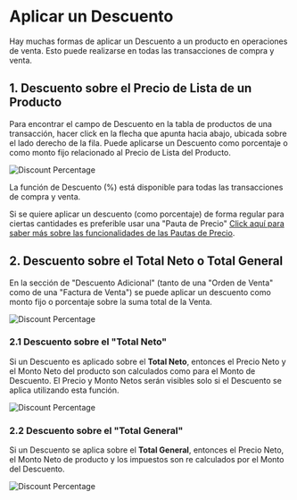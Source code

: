<!-- add-breadcrumbs -->
# Aplicar un Descuento

Hay muchas formas de aplicar un Descuento a un producto en operaciones de venta. Esto puede realizarse en todas las transacciones de compra y venta.

## 1. Descuento sobre el Precio de Lista de un Producto 

Para encontrar el campo de Descuento en la tabla de productos de una transacción, hacer click en la flecha que apunta hacia abajo, ubicada sobre el lado derecho de la fila. Puede aplicarse un Descuento como porcentaje o como monto fijo relacionado al Precio de Lista del Producto. 

<img alt="Discount Percentage" class="screenshot" src="{{docs_base_url}}/assets/img/articles/discount-1.png">

La función de Descuento (%) está disponible para todas las transacciones de compra y venta. 

Si se quiere aplicar un descuento (como porcentaje) de forma regular para ciertas cantidades es preferible usar una "Pauta de Precio" [Click aquí para saber más sobre las funcionalidades de las Pautas de Precio](/docs/user/manual/en/accounts/pricing-rule).

## 2. Descuento sobre el Total Neto o Total General

En la sección de "Descuento Adicional" (tanto de una "Orden de Venta" como de una "Factura de Venta") se puede aplicar un descuento como monto fijo o porcentaje sobre la suma total de la Venta. 

<img alt="Discount Percentage" class="screenshot" src="{{docs_base_url}}/assets/img/articles/discount-2.png">

### 2.1 Descuento sobre el "Total Neto"

Si un Descuento es aplicado sobre el **Total Neto**, entonces el Precio Neto y el Monto Neto del producto son calculados como para el Monto de Descuento. El Precio y Monto Netos serán visibles solo si el Descuento se aplica utilizando esta función. 

<img alt="Discount Percentage" class="screenshot" src="{{docs_base_url}}/assets/img/articles/discount-on-net-total.png">

### 2.2 Descuento sobre el "Total General"

Si un Descuento se aplica sobre el **Total General**, entonces el Precio Neto, el Monto Neto de producto y los impuestos son re calculados por el Monto del Descuento. 

<img alt="Discount Percentage" class="screenshot" src="{{docs_base_url}}/assets/img/articles/discount-on-grand-total.png">

<!-- markdown -->
